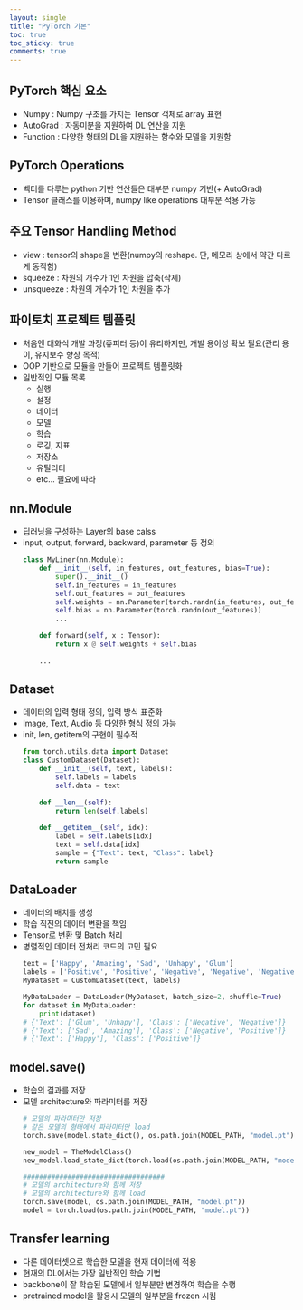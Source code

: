 ```yaml
---
layout: single
title: "PyTorch 기본"
toc: true
toc_sticky: true
comments: true
---
```


## PyTorch 핵심 요소
- Numpy : Numpy 구조를 가지는 Tensor 객체로 array 표현
- AutoGrad : 자동미분을 지원하여 DL 연산을 지원
- Function : 다양한 형태의 DL을 지원하는 함수와 모델을 지원함

## PyTorch Operations
- 벡터를 다루는 python 기반 연산들은 대부분 numpy 기반(+ AutoGrad)
- Tensor 클래스를 이용하며, numpy like operations 대부분 적용 가능

## 주요 Tensor Handling Method
- view : tensor의 shape을 변환(numpy의 reshape. 단, 메모리 상에서 약간 다르게 동작함)
- squeeze : 차원의 개수가 1인 차원을 압축(삭제)
- unsqueeze : 차원의 개수가 1인 차원을 추가

## 파이토치 프로젝트 템플릿
- 처음엔 대화식 개발 과정(쥬피터 등)이 유리하지만, 개발 용이성 확보 필요(관리 용이, 유지보수 향상 목적)
- OOP 기반으로 모듈을 만들어 프로젝트 템플릿화
- 일반적인 모듈 목록
    - 실행
    - 설정
    - 데이터
    - 모델
    - 학습
    - 로깅, 지표
    - 저장소
    - 유틸리티
    - etc... 필요에 따라

## nn.Module
- 딥러닝을 구성하는 Layer의 base calss
- input, output, forward, backward, parameter 등 정의
    ```python
    class MyLiner(nn.Module):
        def __init__(self, in_features, out_features, bias=True):
            super().__init__()
            self.in_features = in_features
            self.out_features = out_features
            self.weights = nn.Parameter(torch.randn(in_features, out_features))
            self.bias = nn.Parameter(torch.randn(out_features))
            ...
        
        def forward(self, x : Tensor):
            return x @ self.weights + self.bias
        
        ...
    ```

## Dataset
- 데이터의 입력 형태 정의, 입력 방식 표준화
- Image, Text, Audio 등 다양한 형식 정의 가능
- init, len, getitem의 구현이 필수적
    ```python
    from torch.utils.data import Dataset
    class CustomDataset(Dataset):
        def __init__(self, text, labels):
            self.labels = labels
            self.data = text
        
        def __len__(self):
            return len(self.labels)
        
        def __getitem__(self, idx):
            label = self.labels[idx]
            text = self.data[idx]
            sample = {"Text": text, "Class": label}
            return sample
    ```

## DataLoader
- 데이터의 배치를 생성
- 학습 직전의 데이터 변환을 책임
- Tensor로 변환 및 Batch 처리
- 병렬적인 데이터 전처리 코드의 고민 필요
    ```python
    text = ['Happy', 'Amazing', 'Sad', 'Unhapy', 'Glum']
    labels = ['Positive', 'Positive', 'Negative', 'Negative', 'Negative']
    MyDataset = CustomDataset(text, labels)

    MyDataLoader = DataLoader(MyDataset, batch_size=2, shuffle=True)
    for dataset in MyDataLoader:
        print(dataset)
    # {'Text': ['Glum', 'Unhapy'], 'Class': ['Negative', 'Negative']}
    # {'Text': ['Sad', 'Amazing'], 'Class': ['Negative', 'Positive']}
    # {'Text': ['Happy'], 'Class': ['Positive']}
    ```

## model.save()
- 학습의 결과를 저장
- 모델 architecture와 파라미터를 저장
    ```python
    # 모델의 파라미터만 저장
    # 같은 모델의 형태에서 파라미터만 load
    torch.save(model.state_dict(), os.path.join(MODEL_PATH, "model.pt"))

    new_model = TheModelClass()
    new_model.load_state_dict(torch.load(os.path.join(MODEL_PATH, "model.pt")))

    ###################################
    # 모델의 architecture와 함께 저장
    # 모델의 architecture와 함께 load
    torch.save(model, os.path.join(MODEL_PATH, "model.pt"))
    model = torch.load(os.path.join(MODEL_PATH, "model.pt"))
    ```

## Transfer learning
- 다른 데이터셋으로 학습한 모델을 현재 데이터에 적용
- 현재의 DL에서는 가장 일반적인 학습 기법
- backbone이 잘 학습된 모델에서 일부분만 변경하여 학습을 수행
- pretrained model을 활용시 모델의 일부분을 frozen 시킴